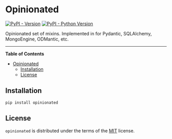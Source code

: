 # Opinionated

[![PyPI - Version](https://img.shields.io/pypi/v/opinionated.svg)](https://pypi.org/project/opinionated)
[![PyPI - Python Version](https://img.shields.io/pypi/pyversions/opinionated.svg)](https://pypi.org/project/opinionated)

Opinionated set of mixins. Implemented in for Pydantic, SQLAlchemy, MongoEngine, ODMantic, etc.

-----

**Table of Contents**

- [Opinionated](#opinionated)
  - [Installation](#installation)
  - [License](#license)

## Installation

```console
pip install opinionated
```

## License

`opinionated` is distributed under the terms of the [MIT](https://spdx.org/licenses/MIT.html) license.
